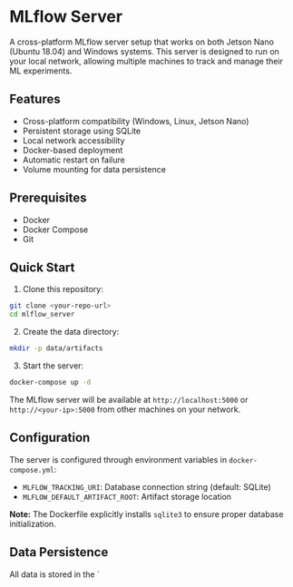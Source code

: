# MLflow Server

A cross-platform MLflow server setup that works on both Jetson Nano (Ubuntu 18.04) and Windows systems. This server is designed to run on your local network, allowing multiple machines to track and manage their ML experiments.

## Features

- Cross-platform compatibility (Windows, Linux, Jetson Nano)
- Persistent storage using SQLite
- Local network accessibility
- Docker-based deployment
- Automatic restart on failure
- Volume mounting for data persistence

## Prerequisites

- Docker
- Docker Compose
- Git

## Quick Start

1. Clone this repository:
```bash
git clone <your-repo-url>
cd mlflow_server
```

2. Create the data directory:
```bash
mkdir -p data/artifacts
```

3. Start the server:
```bash
docker-compose up -d
```

The MLflow server will be available at `http://localhost:5000` or `http://<your-ip>:5000` from other machines on your network.

## Configuration

The server is configured through environment variables in `docker-compose.yml`:

- `MLFLOW_TRACKING_URI`: Database connection string (default: SQLite)
- `MLFLOW_DEFAULT_ARTIFACT_ROOT`: Artifact storage location

**Note:** The Dockerfile explicitly installs `sqlite3` to ensure proper database initialization.

## Data Persistence

All data is stored in the `